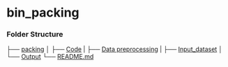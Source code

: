 # bin_packing

### Folder Structure

├── [packing](https://github.com/codechiefVignesh/bin_packing_iitm/tree/main/packing)
│   ├── [Code](https://github.com/codechiefVignesh/bin_packing_iitm/tree/main/packing/Code)
|   ├── [Data preprocessing](https://github.com/codechiefVignesh/bin_packing_iitm/tree/main/packing/Data%20preprocessing)
|   ├── [Input_dataset](https://github.com/codechiefVignesh/bin_packing_iitm/tree/main/packing/Input_dataset)
│   └── [Output](https://github.com/codechiefVignesh/bin_packing_iitm/tree/main/packing/Output)
└── [README.md](https://github.com/codechiefVignesh/bin_packing_iitm/blob/main/README.md)
